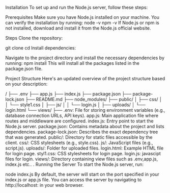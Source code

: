 Installation
To set up and run the Node.js server, follow these steps:

Prerequisites
Make sure you have Node.js installed on your machine. You can verify the installation by running:
node -v
npm -v
If Node.js or npm is not installed, download and install it from the Node.js official website.

Steps
Clone the repository:

git clone <repository-url>
cd <repository-directory>
Install dependencies:

Navigate to the project directory and install the necessary dependencies by running:
npm install
This will install all the packages listed in the package.json file.

Project Structure
Here's an updated overview of the project structure based on your description:

<project-directory>/
├── .env
├── app.js
├── index.js
├── package.json
├── package-lock.json
├── README.md
├── node_modules/
├── public/
│   ├── css/
│   │   └── style1.css
│   ├── js/
│   │   └── login.js
│   ├── uploads/
│   └── login.html
└── views/
    ├── <other-view-files>
.env: File for storing environment variables (e.g., database connection URLs, API keys).
app.js: Main application file where routes and middleware are configured.
index.js: Entry point to start the Node.js server.
package.json: Contains metadata about the project and lists dependencies.
package-lock.json: Describes the exact dependency tree that was generated.
public/: Directory for static files accessible by the client.
css/: CSS stylesheets (e.g., style.css).
js/: JavaScript files (e.g., script.js).
uploads/: Folder for uploaded files.
login.html: Example HTML file for login page.
styl1.css: CSS stylesheets for login page.
login.js: javascipt files for login.
views/: Directory containing view files such as .env,app.js, index.js etc.. .
Running the Server
To start the Node.js server, run:


node index.js
By default, the server will start on the port specified in your index.js or app.js file. You can access the server by navigating to http://localhost:<port> in your web browser.
